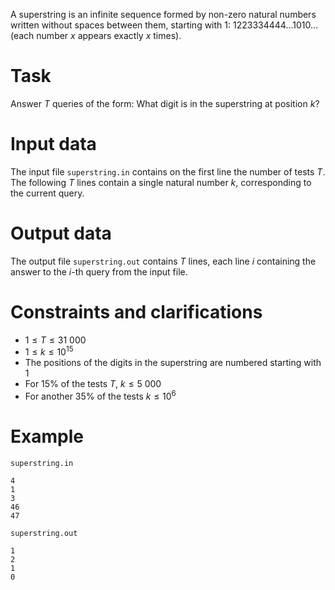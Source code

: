 
A superstring is an infinite sequence formed by non-zero natural numbers written without spaces between them, starting with $1$: $1223334444\dots1010\dots$ (each number $x$ appears exactly $x$ times).

# Task
Answer $T$ queries of the form: What digit is in the superstring at position $k$?

# Input data
The input file `superstring.in` contains on the first line the number of tests $T$. The following $T$ lines contain a single natural number $k$, corresponding to the current query.

# Output data
The output file `superstring.out` contains $T$ lines, each line $i$ containing the answer to the $i$-th query from the input file.

# Constraints and clarifications
- $1 \leq T \leq 31\ 000$
- $1 \leq k \leq 10^{15}$
- The positions of the digits in the superstring are numbered starting with 1
- For 15% of the tests $T$, $k \leq 5\ 000$
- For another 35% of the tests $k \leq 10^{6}$

# Example
`superstring.in`
```
4
1
3
46
47
```
`superstring.out`
```
1
2
1
0
```

